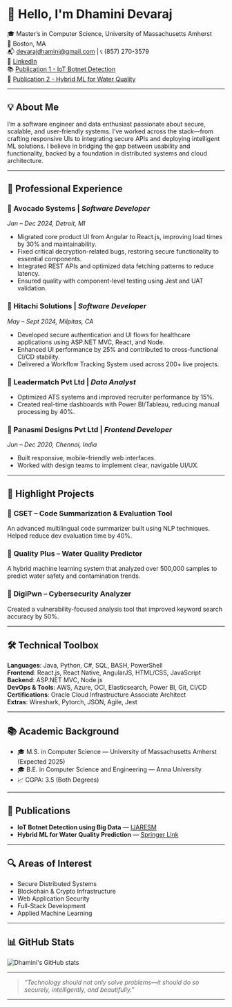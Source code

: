 # 👋 Hello, I'm Dhamini Devaraj

🎓 Master’s in Computer Science, University of Massachusetts Amherst  
📍 Boston, MA  
📬 devarajdhamini@gmail.com | 📞 (857) 270-3579  
🔗 [LinkedIn](https://www.linkedin.com/in/dhamini-devaraj/)  
📚 [Publication 1 - IoT Botnet Detection](https://www.ijaresm.com/iot-botnet-attack-detection-using-big-data-analytics)  
📘 [Publication 2 - Hybrid ML for Water Quality](https://link.springer.com/chapter/10.1007/978-981-99-6906-7_40)

---

## 💡 About Me

I’m a software engineer and data enthusiast passionate about secure, scalable, and user-friendly systems. I’ve worked across the stack—from crafting responsive UIs to integrating secure APIs and deploying intelligent ML solutions. I believe in bridging the gap between usability and functionality, backed by a foundation in distributed systems and cloud architecture.

---

## 🏢 Professional Experience

### 🔹 Avocado Systems | *Software Developer*  
*Jan – Dec 2024, Detroit, MI*  
- Migrated core product UI from Angular to React.js, improving load times by 30% and maintainability.  
- Fixed critical decryption-related bugs, restoring secure functionality to essential components.  
- Integrated REST APIs and optimized data fetching patterns to reduce latency.  
- Ensured quality with component-level testing using Jest and UAT validation.

### 🔹 Hitachi Solutions | *Software Developer*  
*May – Sept 2024, Milpitas, CA*  
- Developed secure authentication and UI flows for healthcare applications using ASP.NET MVC, React, and Node.  
- Enhanced UI performance by 25% and contributed to cross-functional CI/CD stability.  
- Delivered a Workflow Tracking System used across 200+ live projects.

### 🔹 Leadermatch Pvt Ltd | *Data Analyst*  
- Optimized ATS systems and improved recruiter performance by 15%.  
- Created real-time dashboards with Power BI/Tableau, reducing manual processing by 40%.

### 🔹 Panasmi Designs Pvt Ltd | *Frontend Developer*  
*Jun – Dec 2020, Chennai, India*  
- Built responsive, mobile-friendly web interfaces.  
- Worked with design teams to implement clear, navigable UI/UX.

---

## 🚀 Highlight Projects

### 🔸 **CSET – Code Summarization & Evaluation Tool**  
An advanced multilingual code summarizer built using NLP techniques. Helped reduce dev evaluation time by 40%.

### 🔸 **Quality Plus – Water Quality Predictor**  
A hybrid machine learning system that analyzed over 500,000 samples to predict water safety and contamination trends.

### 🔸 **DigiPwn – Cybersecurity Analyzer**  
Created a vulnerability-focused analysis tool that improved keyword search accuracy by 50%.

---

## 🛠️ Technical Toolbox

**Languages**: Java, Python, C#, SQL, BASH, PowerShell  
**Frontend**: React.js, React Native, AngularJS, HTML/CSS, JavaScript  
**Backend**: ASP.NET MVC, Node.js  
**DevOps & Tools**: AWS, Azure, OCI, Elasticsearch, Power BI, Git, CI/CD  
**Certifications**: Oracle Cloud Infrastructure Associate Architect  
**Extras**: Wireshark, Pytorch, JSON, Agile, Jest

---

## 📚 Academic Background

- 🎓 M.S. in Computer Science — University of Massachusetts Amherst (Expected 2025)  
- 🎓 B.E. in Computer Science and Engineering — Anna University  
- 📈 CGPA: 3.5 (Both Degrees)

---

## 📖 Publications

- **IoT Botnet Detection using Big Data** — [IJARESM](https://www.ijaresm.com/iot-botnet-attack-detection-using-big-data-analytics)  
- **Hybrid ML for Water Quality Prediction** — [Springer Link](https://link.springer.com/chapter/10.1007/978-981-99-6906-7_40)

---

## 🔍 Areas of Interest

- Secure Distributed Systems  
- Blockchain & Crypto Infrastructure  
- Web Application Security  
- Full-Stack Development  
- Applied Machine Learning

---

## 📊 GitHub Stats

![Dhamini's GitHub stats](https://github-readme-stats.vercel.app/api?username=dhaminideva&show_icons=true&theme=tokyonight) 

---

> *“Technology should not only solve problems—it should do so securely, intelligently, and beautifully.”*

---



<!--
**dhaminideva/dhaminideva** is a ✨ _special_ ✨ repository because its `README.md` (this file) appears on your GitHub profile.

Here are some ideas to get you started:

- 🔭 I’m currently working on ...
- 🌱 I’m currently learning ...
- 👯 I’m looking to collaborate on ...
- 🤔 I’m looking for help with ...
- 💬 Ask me about ...
- 📫 How to reach me: ...
- 😄 Pronouns: ...
- ⚡ Fun fact: ...
-->
